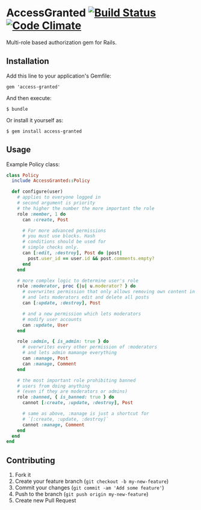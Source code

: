 # AccessGranted [![Build Status](https://travis-ci.org/pokonski/access-granted.png?branch=master)](https://travis-ci.org/pokonski/access-granted) [![Code Climate](https://codeclimate.com/github/pokonski/access-granted.png)](https://codeclimate.com/github/pokonski/access-granted)

Multi-role based authorization gem for Rails.

## Installation

Add this line to your application's Gemfile:

    gem 'access-granted'

And then execute:

    $ bundle

Or install it yourself as:

    $ gem install access-granted

## Usage

Example Policy class:

```ruby
class Policy
  include AccessGranted::Policy

  def configure(user)
    # applies to everyone logged in
    # second argument is priority
    # the higher the number the more important the role
    role :member, 1 do
      can :create, Post

      # For more advanced permissions
      # you must use blocks. Hash
      # conditions should be used for
      # simple checks only.
      can [:edit, :destroy], Post do |post|
        post.user_id == user.id && post.comments.empty?
      end
    end

    # more complex logic to determine user's role
    role :moderator, proc {|u| u.moderator? } do
      # overwrites permission that only allows removing own content in :member
      # and lets moderators edit and delete all posts
      can [:update, :destroy], Post

      # and a new permission which lets moderators
      # modify user accounts
      can :update, User
    end

    role :admin, { is_admin: true } do
      # overwrites every other permission of :moderators
      # and lets admin mamange everything
      can :manage, Post
      can :manage, Comment
    end

    # the most important role prohibiting banned
    # users from doing anything
    # (even if they are moderators or admins)
    role :banned, { is_banned: true } do
      cannot [:create, :update, :destroy], Post

      # same as above, :manage is just a shortcut for
      # `[:create, :update, :destroy]`
      cannot :manage, Comment
    end
  end
end
```

## Contributing

1. Fork it
2. Create your feature branch (`git checkout -b my-new-feature`)
3. Commit your changes (`git commit -am 'Add some feature'`)
4. Push to the branch (`git push origin my-new-feature`)
5. Create new Pull Request
